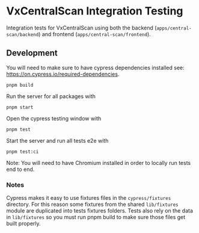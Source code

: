 # VxCentralScan Integration Testing

Integration tests for VxCentralScan using both the backend
(`apps/central-scan/backend`) and frontend (`apps/central-scan/frontend`).

## Development

You will need to make sure to have cypress dependencies installed see:
https://on.cypress.io/required-dependencies.

```
pnpm build
```

Run the server for all packages with

```
pnpm start
```

Open the cypress testing window with

```
pnpm test
```

Start the server and run all tests e2e with

```
pnpm test:ci
```

Note: You will need to have Chromium installed in order to locally run tests end
to end.

### Notes

Cypress makes it easy to use fixtures files in the `cypress/fixtures` directory.
For this reason some fixtures from the shared `lib/fixtures` module are
duplicated into tests fixtures folders. Tests also rely on the data in
`lib/fixtures` so you must run pnpm build to make sure those files get built
properly.
